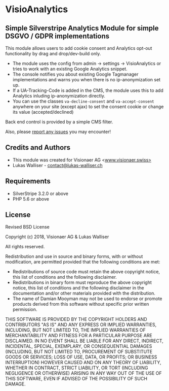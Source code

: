 # VisioAnalytics

## Simple Silverstripe Analytics Module for simple DSGVO / GDPR implementations

This module allows users to add cookie consent and Analytics opt-out functionality by drag and drop/dev-build only.
- The module uses the config from admin -> settings -> VisioAnalytics or tries to work with an existing Google Analytics snippet.
- The console notifies you about existing Google Tagmanager implementations and warns you when there is no ip-anonymization set up.
- If a UA-Tracking-Code is added in the CMS, the module uses this to add Analytics inluding ip-anonymization directly.
- You can use the classes ```va-decline-consent``` and ```va-accept-consent``` anywhere on your site (except ajax) to set the consent cookie or change its value (accepted/declined)

Back end control is provided by a simple CMS filter.

Also, please [report any issues](mailto:contact@lukas-walliser.ch) you may encounter!

## Credits and Authors

 * This module was created for Visionaer AG <www.visionaer.swiss>
 * Lukas Walliser - <contact@lukas-walliser.ch>

## Requirements

 * SilverStripe 3.2.0 or above
 * PHP 5.6 or above
 
 ## License
 
 Revised BSD License
 
 Copyright (c) 2018, Visionaer AG & Lukas Walliser
 
 All rights reserved.
 
 Redistribution and use in source and binary forms, with or without
 modification, are permitted provided that the following conditions are met:
 
  * Redistributions of source code must retain the above copyright
    notice, this list of conditions and the following disclaimer.
  * Redistributions in binary form must reproduce the above copyright
    notice, this list of conditions and the following disclaimer in the
    documentation and/or other materials provided with the distribution.
  * The name of Damian Mooyman may not be used to endorse or promote products
    derived from this software without specific prior written permission.
 
 THIS SOFTWARE IS PROVIDED BY THE COPYRIGHT HOLDERS AND CONTRIBUTORS "AS IS" AND
 ANY EXPRESS OR IMPLIED WARRANTIES, INCLUDING, BUT NOT LIMITED TO, THE IMPLIED
 WARRANTIES OF MERCHANTABILITY AND FITNESS FOR A PARTICULAR PURPOSE ARE
 DISCLAIMED. IN NO EVENT SHALL <COPYRIGHT HOLDER> BE LIABLE FOR ANY
 DIRECT, INDIRECT, INCIDENTAL, SPECIAL, EXEMPLARY, OR CONSEQUENTIAL DAMAGES
 (INCLUDING, BUT NOT LIMITED TO, PROCUREMENT OF SUBSTITUTE GOODS OR SERVICES;
 LOSS OF USE, DATA, OR PROFITS; OR BUSINESS INTERRUPTION) HOWEVER CAUSED AND
 ON ANY THEORY OF LIABILITY, WHETHER IN CONTRACT, STRICT LIABILITY, OR TORT
 (INCLUDING NEGLIGENCE OR OTHERWISE) ARISING IN ANY WAY OUT OF THE USE OF THIS
 SOFTWARE, EVEN IF ADVISED OF THE POSSIBILITY OF SUCH DAMAGE.